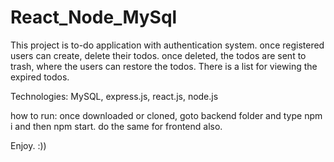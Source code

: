 # React_Node_MySql

This project is to-do application with authentication system. once registered users can create, delete their todos. once deleted, the todos are sent to trash, where the users can restore the todos. There is a list for viewing the expired todos.

Technologies: MySQL, express.js, react.js, node.js

how to run: once downloaded or cloned, goto backend folder and type npm i and then npm start. do the same for frontend also.

Enjoy. :))
